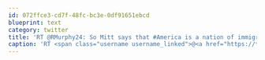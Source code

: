 ```yaml
---
id: 072ffce3-cd7f-48fc-bc3e-0df91651ebcd
blueprint: text
category: twitter
title: 'RT @RMurphy24: So Mitt says that #America is a nation of immigrants. Except for Arizona, right Mitt? Thos damn Mexicans! #RNC'
caption: 'RT <span class="username username_linked">@<a href="https://twitter.com/RMurphy24" title="Rob Murphy">RMurphy24</a></span>: So Mitt says that <span class="hashtag hashtag_local">#<a href="http://tweettemp.darylchymko.ca/?tag=america">America</a> is a nation of immigrants. Except for Arizona, right Mitt? Thos damn Mexicans! <span class="hashtag hashtag_local">#<a href="http://tweettemp.darylchymko.ca/?tag=rnc">RNC</a>'
---
```

